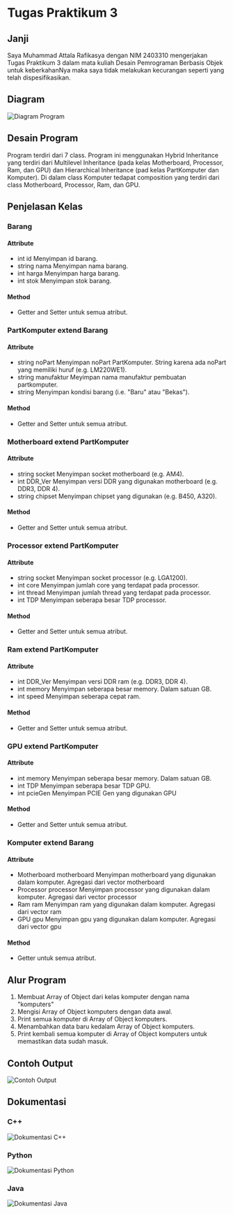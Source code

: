 # Tugas Praktikum 3
## Janji
Saya Muhammad Attala Rafikasya dengan NIM 2403310 mengerjakan Tugas Praktikum 3 dalam mata kuliah Desain Pemrograman Berbasis Objek untuk keberkahanNya maka saya tidak melakukan kecurangan seperti yang telah dispesifikasikan.

## Diagram
![Diagram Program](Dokumentasi/Diagram_TP3DPBO.png)

## Desain Program
Program terdiri dari 7 class. Program ini menggunakan Hybrid Inheritance yang terdiri dari Multilevel Inheritance (pada kelas Motherboard, Processor, Ram, dan GPU) dan Hierarchical Inheritance (pad kelas PartKomputer dan Komputer). Di dalam class Komputer tedapat composition yang terdiri dari class Motherboard, Processor, Ram, dan GPU.

## Penjelasan Kelas
### Barang
#### Attribute
- int id
    Menyimpan id barang.
- string nama
    Menyimpan nama barang.
- int harga
    Menyimpan harga barang.
- int stok
    Menyimpan stok barang.
#### Method
- Getter and  Setter untuk semua atribut.

### PartKomputer extend Barang
#### Attribute
- string noPart
    Menyimpan noPart PartKomputer. String karena ada noPart yang memiliki huruf (e.g. LM220WE1).
- string manufaktur
    Meyimpan nama manufaktur pembuatan partkomputer.
- string 
    Menyimpan kondisi barang (i.e. "Baru" atau "Bekas").
#### Method
- Getter and  Setter untuk semua atribut.

### Motherboard extend PartKomputer
#### Attribute
- string socket
    Menyimpan socket motherboard (e.g. AM4).
- int DDR_Ver
    Menyimpan versi DDR yang digunakan motherboard (e.g. DDR3, DDR 4).
- string chipset
    Menyimpan chipset yang digunakan (e.g. B450, A320).
#### Method
- Getter and  Setter untuk semua atribut.

### Processor extend PartKomputer
#### Attribute
- string socket
    Menyimpan socket processor (e.g. LGA1200).
- int core
    Menyimpan jumlah core yang terdapat pada processor.
- int thread
    Menyimpan jumlah thread yang terdapat pada processor.
- int TDP
    Menyimpan seberapa besar TDP processor.
#### Method
- Getter and  Setter untuk semua atribut.

### Ram extend PartKomputer
#### Attribute
- int DDR_Ver
    Menyimpan versi DDR ram (e.g. DDR3, DDR 4).
- int memory
    Menyimpan seberapa besar memory. Dalam satuan GB.
- int speed
    Menyimpan seberapa cepat ram.
#### Method
- Getter and  Setter untuk semua atribut.

### GPU extend PartKomputer
#### Attribute
- int memory
    Menyimpan seberapa besar memory. Dalam satuan GB.
- int TDP
    Menyimpan seberapa besar TDP GPU.
- int pcieGen
    Menyimpan PCIE Gen yang digunakan GPU
#### Method
- Getter and  Setter untuk semua atribut.

### Komputer extend Barang
#### Attribute
- Motherboard motherboard
    Menyimpan motherboard yang digunakan dalam komputer. Agregasi dari vector motherboard
- Processor processor
    Menyimpan processor yang digunakan dalam komputer. Agregasi dari vector processor
- Ram ram
    Menyimpan ram yang digunakan dalam komputer. Agregasi dari vector ram
- GPU gpu
    Menyimpan gpu yang digunakan dalam komputer. Agregasi dari vector gpu
#### Method
- Getter untuk semua atribut.

## Alur Program
1. Membuat Array of Object dari kelas komputer dengan nama "komputers"
2. Mengisi Array of Object komputers dengan data awal.
3. Print semua komputer di Array of Object komputers.
4. Menambahkan data baru kedalam Array of Object komputers.
5. Print kembali semua komputer di Array of Object komputers untuk memastikan data sudah masuk.

## Contoh Output
![Contoh Output](Dokumentasi/001.png)

## Dokumentasi
### C++
![Dokumentasi C++](CPP/Dokumentasi/image.png)

### Python
![Dokumentasi Python](Python/Dokumentasi/image.png)

### Java
![Dokumentasi Java](Java/Dokumentasi/image.png)